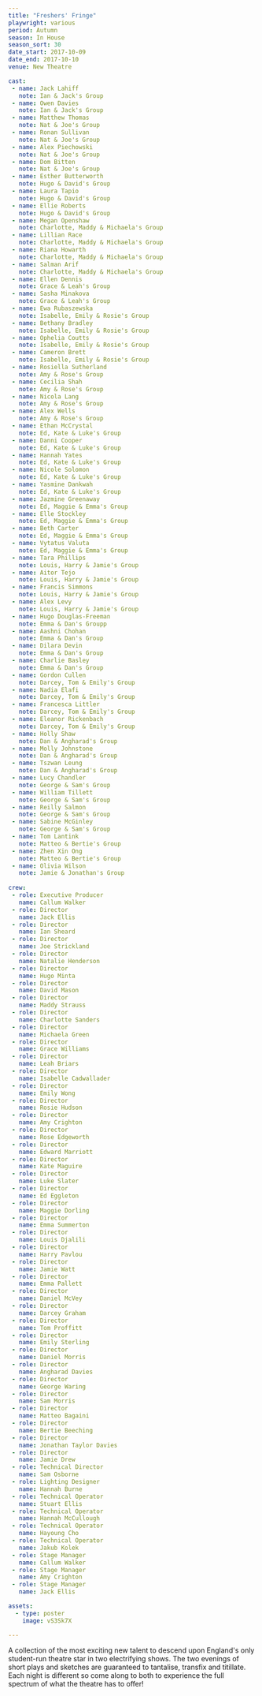 ```yaml
---
title: "Freshers' Fringe"
playwright: various
period: Autumn
season: In House
season_sort: 30
date_start: 2017-10-09
date_end: 2017-10-10
venue: New Theatre

cast:
 - name: Jack Lahiff
   note: Ian & Jack's Group
 - name: Owen Davies
   note: Ian & Jack's Group
 - name: Matthew Thomas
   note: Nat & Joe's Group
 - name: Ronan Sullivan
   note: Nat & Joe's Group
 - name: Alex Piechowski
   note: Nat & Joe's Group
 - name: Dom Bitten
   note: Nat & Joe's Group
 - name: Esther Butterworth
   note: Hugo & David's Group
 - name: Laura Tapio
   note: Hugo & David's Group
 - name: Ellie Roberts
   note: Hugo & David's Group
 - name: Megan Openshaw
   note: Charlotte, Maddy & Michaela's Group
 - name: Lillian Race
   note: Charlotte, Maddy & Michaela's Group
 - name: Riana Howarth
   note: Charlotte, Maddy & Michaela's Group
 - name: Salman Arif
   note: Charlotte, Maddy & Michaela's Group
 - name: Ellen Dennis
   note: Grace & Leah's Group
 - name: Sasha Minakova
   note: Grace & Leah's Group
 - name: Ewa Rubaszewska
   note: Isabelle, Emily & Rosie's Group
 - name: Bethany Bradley
   note: Isabelle, Emily & Rosie's Group
 - name: Ophelia Coutts
   note: Isabelle, Emily & Rosie's Group
 - name: Cameron Brett
   note: Isabelle, Emily & Rosie's Group
 - name: Rosiella Sutherland
   note: Amy & Rose's Group
 - name: Cecilia Shah
   note: Amy & Rose's Group
 - name: Nicola Lang
   note: Amy & Rose's Group
 - name: Alex Wells
   note: Amy & Rose's Group
 - name: Ethan McCrystal
   note: Ed, Kate & Luke's Group
 - name: Danni Cooper
   note: Ed, Kate & Luke's Group
 - name: Hannah Yates
   note: Ed, Kate & Luke's Group
 - name: Nicole Solomon
   note: Ed, Kate & Luke's Group
 - name: Yasmine Dankwah
   note: Ed, Kate & Luke's Group
 - name: Jazmine Greenaway
   note: Ed, Maggie & Emma's Group
 - name: Elle Stockley
   note: Ed, Maggie & Emma's Group
 - name: Beth Carter
   note: Ed, Maggie & Emma's Group
 - name: Vytatus Valuta
   note: Ed, Maggie & Emma's Group
 - name: Tara Phillips
   note: Louis, Harry & Jamie's Group
 - name: Aitor Tejo
   note: Louis, Harry & Jamie's Group
 - name: Francis Simmons
   note: Louis, Harry & Jamie's Group
 - name: Alex Levy
   note: Louis, Harry & Jamie's Group
 - name: Hugo Douglas-Freeman
   note: Emma & Dan's Groupp
 - name: Aashni Chohan
   note: Emma & Dan's Group
 - name: Dilara Devin
   note: Emma & Dan's Group
 - name: Charlie Basley
   note: Emma & Dan's Group
 - name: Gordon Cullen
   note: Darcey, Tom & Emily's Group
 - name: Nadia Elafi
   note: Darcey, Tom & Emily's Group
 - name: Francesca Littler
   note: Darcey, Tom & Emily's Group
 - name: Eleanor Rickenbach
   note: Darcey, Tom & Emily's Group
 - name: Holly Shaw
   note: Dan & Angharad's Group
 - name: Molly Johnstone
   note: Dan & Angharad's Group
 - name: Tszwan Leung
   note: Dan & Angharad's Group
 - name: Lucy Chandler
   note: George & Sam's Group
 - name: William Tillett
   note: George & Sam's Group
 - name: Reilly Salmon
   note: George & Sam's Group
 - name: Sabine McGinley
   note: George & Sam's Group
 - name: Tom Lantink
   note: Matteo & Bertie's Group
 - name: Zhen Xin Ong
   note: Matteo & Bertie's Group
 - name: Olivia Wilson
   note: Jamie & Jonathan's Group
      
crew:
 - role: Executive Producer
   name: Callum Walker
 - role: Director
   name: Jack Ellis
 - role: Director
   name: Ian Sheard
 - role: Director
   name: Joe Strickland
 - role: Director
   name: Natalie Henderson
 - role: Director
   name: Hugo Minta
 - role: Director
   name: David Mason
 - role: Director
   name: Maddy Strauss
 - role: Director
   name: Charlotte Sanders
 - role: Director
   name: Michaela Green
 - role: Director
   name: Grace Williams
 - role: Director
   name: Leah Briars
 - role: Director
   name: Isabelle Cadwallader
 - role: Director
   name: Emily Wong
 - role: Director
   name: Rosie Hudson
 - role: Director
   name: Amy Crighton
 - role: Director
   name: Rose Edgeworth
 - role: Director
   name: Edward Marriott
 - role: Director
   name: Kate Maguire
 - role: Director
   name: Luke Slater
 - role: Director
   name: Ed Eggleton
 - role: Director
   name: Maggie Dorling
 - role: Director
   name: Emma Summerton
 - role: Director
   name: Louis Djalili
 - role: Director
   name: Harry Pavlou
 - role: Director
   name: Jamie Watt
 - role: Director
   name: Emma Pallett
 - role: Director
   name: Daniel McVey
 - role: Director
   name: Darcey Graham
 - role: Director
   name: Tom Proffitt
 - role: Director
   name: Emily Sterling
 - role: Director
   name: Daniel Morris
 - role: Director
   name: Angharad Davies
 - role: Director
   name: George Waring
 - role: Director
   name: Sam Morris
 - role: Director
   name: Matteo Bagaini
 - role: Director
   name: Bertie Beeching
 - role: Director
   name: Jonathan Taylor Davies
 - role: Director
   name: Jamie Drew
 - role: Technical Director
   name: Sam Osborne
 - role: Lighting Designer
   name: Hannah Burne
 - role: Technical Operator
   name: Stuart Ellis
 - role: Technical Operator
   name: Hannah McCullough
 - role: Technical Operator
   name: Hayoung Cho
 - role: Technical Operator
   name: Jakub Kolek
 - role: Stage Manager
   name: Callum Walker
 - role: Stage Manager
   name: Amy Crighton
 - role: Stage Manager
   name: Jack Ellis

assets:
  - type: poster
    image: vS3Sk7X

---
```



A collection of the most exciting new talent to descend upon England's only student-run theatre star in two electrifying shows. The two evenings of short plays and sketches are guaranteed to tantalise, transfix and titillate. Each night is different so come along to both to experience the full spectrum of what the theatre has to offer!
